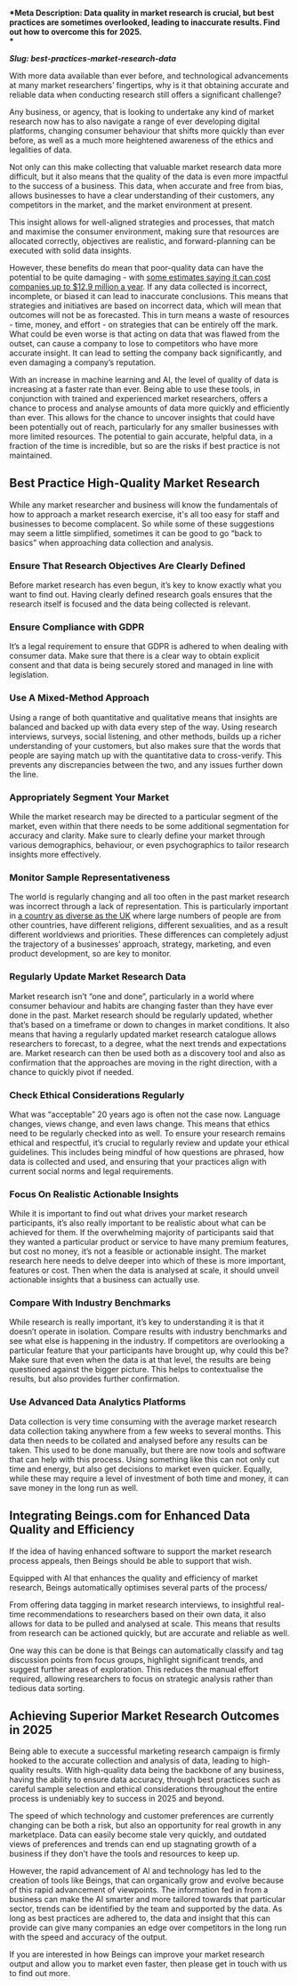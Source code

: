 __*Meta Description: Data quality in market research is crucial, but best practices are sometimes overlooked, leading to inaccurate results\. Find out how to overcome this for 2025\.   
*__

__*Slug: best\-practices\-market\-research\-data*__

With more data available than ever before, and technological advancements at many market researchers’ fingertips, why is it that obtaining accurate and reliable data when conducting research still offers a significant challenge?

Any business, or agency, that is looking to undertake any kind of market research now has to also navigate a range of ever developing digital platforms, changing consumer behaviour that shifts more quickly than ever before, as well as a much more heightened awareness of the ethics and legalities of data\. 

Not only can this make collecting that valuable market research data more difficult, but it also means that the quality of the data is even more impactful to the success of a business\. This data, when accurate and free from bias, allows businesses to have a clear understanding of their customers, any competitors in the market, and the market environment at present\.

This insight allows for well\-aligned strategies and processes, that match and maximise the consumer environment, making sure that resources are allocated correctly, objectives are realistic, and forward\-planning can be executed with solid data insights\. 

However, these benefits do mean that poor\-quality data can have the potential to be quite damaging \- with [some estimates saying it can cost companies up to $12\.9 million a year](https://brc.org.uk/news/customer/the-cost-of-poor-data-quality/)\. If any data collected is incorrect, incomplete, or biased it can lead to inaccurate conclusions\. This means that strategies and initiatives are based on incorrect data, which will mean that outcomes will not be as forecasted\. This in turn means a waste of resources \- time, money, and effort \- on strategies that can be entirely off the mark\. What could be even worse is that acting on data that was flawed from the outset, can cause a company to lose to competitors who have more accurate insight\. It can lead to setting the company back significantly, and even damaging a company’s reputation\. 

With an increase in machine learning and AI, the level of quality of data is increasing at a faster rate than ever\. Being able to use these tools, in conjunction with trained and experienced market researchers, offers a chance to process and analyse amounts of data more quickly and efficiently than ever\. This allows for the chance to uncover insights that could have been potentially out of reach, particularly for any smaller businesses with more limited resources\. The potential to gain accurate, helpful data, in a fraction of the time is incredible, but so are the risks if best practice is not maintained\.

## <a id="_gjdgxs"></a>Best Practice High\-Quality Market Research

While any market researcher and business will know the fundamentals of how to approach a market research exercise, it's all too easy for staff and businesses to become complacent\. So while some of these suggestions may seem a little simplified, sometimes it can be good to go “back to basics” when approaching data collection and analysis\. 

### <a id="_30j0zll"></a>Ensure That Research Objectives Are Clearly Defined

Before market research has even begun, it’s key to know exactly what you want to find out\. Having clearly defined research goals ensures that the research itself is focused and the data being collected is relevant\. 

### <a id="_1fob9te"></a>Ensure Compliance with GDPR 

It’s a legal requirement to ensure that GDPR is adhered to when dealing with consumer data\. Make sure that there is a clear way to obtain explicit consent and that data is being securely stored and managed in line with legislation\. 

### <a id="_3znysh7"></a>Use A Mixed\-Method Approach

Using a range of both quantitative and qualitative means that insights are balanced and backed up with data every step of the way\. Using research interviews, surveys, social listening, and other methods, builds up a richer understanding of your customers, but also makes sure that the words that people are saying match up with the quantitative data to cross\-verify\. This prevents any discrepancies between the two, and any issues further down the line\. 

### <a id="_2et92p0"></a>Appropriately Segment Your Market

While the market research may be directed to a particular segment of the market, even within that there needs to be some additional segmentation for accuracy and clarity\. Make sure to clearly define your market through various demographics, behaviour, or even psychographics to tailor research insights more effectively\.

### <a id="_tyjcwt"></a>Monitor Sample Representativeness

The world is regularly changing and all too often in the past market research was incorrect through a lack of representation\. This is particularly important in [a country as diverse as the UK](https://commonslibrary.parliament.uk/data-tools-and-resources/2021-census-results/?_gl=1*1xaookn*_up*MQ..*_ga*ODU4NjcwNjQ0LjE3MjQxMzU3MzA.*_ga_14RSNY7L8B*MTcyNDEzNTcyOS4xLjAuMTcyNDEzNTcyOS4wLjAuMA..#heading-1) where large numbers of people are from other countries, have different religions, different sexualities, and as a result different worldviews and priorities\. These differences can completely adjust the trajectory of a businesses’ approach, strategy, marketing, and even product development, so are key to monitor\. 

### <a id="_3dy6vkm"></a>Regularly Update Market Research Data

Market research isn’t “one and done”, particularly in a world where consumer behaviour and habits are changing faster than they have ever done in the past\. Market research should be regularly updated, whether that’s based on a timeframe or down to changes in market conditions\. It also means that having a regularly updated market research catalogue allows researchers to forecast, to a degree, what the next trends and expectations are\. Market research can then be used both as a discovery tool and also as confirmation that the approaches are moving in the right direction, with a chance to quickly pivot if needed\. 

### <a id="_1t3h5sf"></a>Check Ethical Considerations Regularly

What was “acceptable” 20 years ago is often not the case now\. Language changes, views change, and even laws change\. This means that ethics need to be regularly checked into as well\. To ensure your research remains ethical and respectful, it’s crucial to regularly review and update your ethical guidelines\. This includes being mindful of how questions are phrased, how data is collected and used, and ensuring that your practices align with current social norms and legal requirements\. 

### <a id="_4d34og8"></a>Focus On Realistic Actionable Insights

While it is important to find out what drives your market research participants, it’s also really important to be realistic about what can be achieved for them\. If the overwhelming majority of participants said that they wanted a particular product or service to have many premium features, but cost no money, it’s not a feasible or actionable insight\. The market research here needs to delve deeper into which of these is more important, features or cost\. Then when the data is analysed at scale, it should unveil actionable insights that a business can actually use\. 

### <a id="_2s8eyo1"></a>Compare With Industry Benchmarks

While research is really important, it’s key to understanding it is that it doesn’t operate in isolation\. Compare results with industry benchmarks and see what else is happening in the industry\. If competitors are overlooking a particular feature that your participants have brought up, why could this be? Make sure that even when the data is at that level, the results are being questioned against the bigger picture\. This helps to contextualise the results, but also provides further confirmation\. 

### <a id="_17dp8vu"></a>Use Advanced Data Analytics Platforms

Data collection is very time consuming with the average market research data collection taking anywhere from a few weeks to several months\. This data then needs to be collated and analysed before any results can be taken\. This used to be done manually, but there are now tools and software that can help with this process\. Using something like this can not only cut time and energy, but also get decisions to market even quicker\. Equally, while these may require a level of investment of both time and money, it can save money in the long run as well\. 

## <a id="_3rdcrjn"></a>Integrating Beings\.com for Enhanced Data Quality and Efficiency

If the idea of having enhanced software to support the market research process appeals, then Beings should be able to support that wish\.

Equipped with AI that enhances the quality and efficiency of market research, Beings automatically optimises several parts of the process/

From offering data tagging in market research interviews, to insightful real\-time recommendations to researchers based on their own data, it also allows for data to be pulled and analysed at scale\. This means that results from research can be actioned quickly, but are accurate and reliable as well\. 

One way this can be done is that Beings can automatically classify and tag discussion points from focus groups, highlight significant trends, and suggest further areas of exploration\. This reduces the manual effort required, allowing researchers to focus on strategic analysis rather than tedious data sorting\.

## <a id="_26in1rg"></a>Achieving Superior Market Research Outcomes in 2025

Being able to execute a successful marketing research campaign is firmly hooked to the accurate collection and analysis of data, leading to high\-quality results\. With high\-quality data being the backbone of any business, having the ability to ensure data accuracy, through best practices such as careful sample selection and ethical considerations throughout the entire process is undeniably key to success in 2025 and beyond\. 

The speed of which technology and customer preferences are currently changing can be both a risk, but also an opportunity for real growth in any marketplace\. Data can easily become stale very quickly, and outdated views of preferences and trends can end up stagnating growth of a business if they don’t have the tools and resources to keep up\. 

However, the rapid advancement of AI and technology has led to the creation of tools like Beings, that can organically grow and evolve because of this rapid advancement of viewpoints\. The information fed in from a business can make the AI smarter and more tailored towards that particular sector, trends can be identified by the team and supported by the data\. As long as best practices are adhered to, the data and insight that this can provide can give many companies an edge over competitors in the long run with the speed and accuracy of the output\. 

If you are interested in how Beings can improve your market research output and allow you to market even faster, then please get in touch with us to find out more\. 

